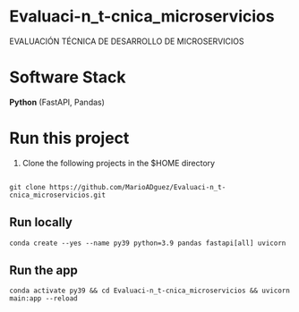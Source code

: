 # Evaluaci-n_t-cnica_microservicios
EVALUACIÓN TÉCNICA DE DESARROLLO DE MICROSERVICIOS


# Software Stack
**Python** (FastAPI, Pandas)

# Run this project

1. Clone the following projects in the $HOME directory

```

git clone https://github.com/MarioADguez/Evaluaci-n_t-cnica_microservicios.git

```

## Run locally 

```
conda create --yes --name py39 python=3.9 pandas fastapi[all] uvicorn 

```

## Run the app

```
conda activate py39 && cd Evaluaci-n_t-cnica_microservicios && uvicorn main:app --reload

```
